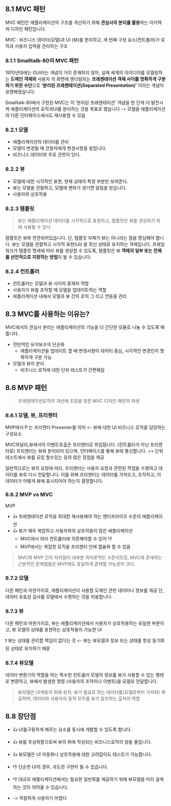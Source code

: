 ## 8.1 MVC 패턴

MVC 패턴은 애플리케이션의 구조를 개선하기 위해 **관심사의 분리를 활용**하는 아키텍쳐 디자인 패턴입니다.

MVC : 비즈니스 데이터(모델)과 UI (뷰)를 분리하고, 세 번째 구성 요소(컨트롤러)가 로직과 사용자 입력을 관리하는 구조

### 8.1.1 Smalltalk-80의 MVC 패턴

1970년대에는 GUI라는 개념이 거의 존재하지 않아, 실제 세계의 아이디어를 모델링하는 **도메인 객체와** 사용자 의 화면에 렌더링되는 **프레젠테이션 객체 사이를 명확하게 구분하기 위한 수단**으로 **‘분리된 프레젠테이션(Separated Presentation)’** 이라는 개념이 유명해졌습니다.

Smalltalk-80에서 구현된 MVC는 이 ‘분리된 프레젠테이션’ 개념을 한 단계 더 발전시켜 애플리케이션의 로직과UI를 분리하는 것을 목표로 했습니다 -> 모델을 애플리케이션의 다른 인터페이스에서도 재사용할 수 있음

### 8.2.1 모델

- 애플리케이션의 데이터를 관리
- 모델이 변경될 때 관찰자에게 변경사항을 알립니다.
- 비즈니스 데이터와 주로 관련이 있다.

### 8.2.2 뷰

- 모델에 대한 시각적인 표현, 현재 상태의 특정 부분만 보여준다.
- 뷰는 모델을 관찰하고, 모델에 변화가 생기면 알림을 받습니다.
- 사용자와 상호작용

### 8.2.3 템플릿

> 뷰는 애플리케이션 데이터를 시각적으로 표현하고, 템플릿은 뷰를 생성하기 위 해 사용될 수 있다.

템플릿은 뷰와 연관되어있습니다.
단, 템플릿 자체가 뷰는 아니라는 점을 명심해야 합니다. 뷰는 모델을 관찰하고 시각적 표현(UI) 을 최신 상태로 유지하는 객체입니다.
프레임워크가 템플릿 명세에 따라 뷰를 생성할 수 있도록, 템플릿은 뷰 **객체의 일부 또는 전체를 선언적으로 지정하는 방법**이 될 수 있습니다.

### 8.2.4 컨트롤러

- 컨트롤러는 모델과 뷰 사이의 중재자 역할
- 사용자가 뷰를 조작할 때 모델을 업데이트하는 역할
- 애플리케이션 내에서 모델과 뷰 간의 로직 그 리고 연동을 관리

## 8.3 MVC를 사용하는 이유는?

MVC에서의 관심사 분리는 애플리케이션의 기능을 더 간단한 모듈로 나눌 수 있도록 해줍니다.

- 전반적인 유지보수의 단순화
  - 애플리케이션을 업데이트 할 때 변경사항이 데이터 중심, 시각적인 변경인지 명확하게 구분 가능
- 모델과 뷰의 분리
  - 비즈니스 로직에 대한 단위 테스트가 간편해짐

## 8.6 MVP 패턴

> 프레젠테이션로직의 개선에 초점을 맞춘 MVC 디자인 패턴의 파생

### 8.6.1 모델, 뷰, 프리젠터

MVP에서 P 는 프리젠터 Presenter를 의미 <- 뷰에 대한 UI 비즈니스 로직을 담당하는 구성요소

MVC와달리,뷰에서의 이벤트호출은 프리젠터로 위임됩니다. (컨트롤러가 아닌 프리젠터로)
프리젠터는 뷰와 분리되어 있으며, 인터페이스를 통해 뷰와 통신합니다.
=> 단위 테스트에서 뷰를 모킹 할수있는 등의 많은 장점을 제공

일반적으로는
뷰의 요청에 따라, 프리젠터는 사용자 요청과 관련된 작업을 수행하고 데이터를 뷰로 다시 전달합니다.
이를 위해 프리젠터는 데이터를 가져오고, 조작하고, 이 데이터가 어떻게 뷰에 표시되어야 하는지 결정합니다.

### 8.6.2 MVP vs MVC

MVP

- 👍 프레젠테이션 로직을 최대한 재사용해야 하는 엔터프라이즈 수준의 애플리케이션
- 👍 뷰가 매우 복잡하고 사용자와의 상호작용이 많은 애플리케이션
  - MVC에서 여러 컨트롤러에 의존해야할 수 있어 👎
  - MVP에서는 복잡한 로직을 프리젠터 안에 캡슐화 할 수 있음

> MVC와 MVP 간의 차이점이 대부분 의미론적인 수준이므로, MVC에 존재하는 근본적인 문제점들은 MVP에도 동일하게 존재할 가능성이 크다.

### 8.7.2 모델

다른 패턴과 마찬가지로, 애플리케이션이 사용할 도메인 관련 데이터나 정보를 제공
단, 데이터 유효성 검사를 모델에서 수행하는 것을 허용합니다.

### 8.7.3 뷰

다른 패턴과 마찬가지로, 뷰는 애플리케이션에서 사용자가 상호작용하는 유일한 부분이고, 뷰 모델의 상태를 표현하는 상호작용이 가능한 UI

❗ 뷰는 상태를 관리할 책임이 없다는 것
<- 뷰는 뷰모델과 정보 또는 상태를 항상 동기화된 상태로 유지하기 때문

### 8.7.4 뷰모델

데이터 변환기의 역할을 하는 특수한 컨트롤러
모델의 정보를 뷰가 사용할 수 있는 형태로 변환하고, 뷰에서 발생한 명령 (사용자의 조작이나 이벤트)을 모델로 전달합니다.

> 뷰모델은 UI계층의 뒤에 위치, 뷰가 필요로 하는 데이터를(모델로부터 가져와) 제공하며, 데이터와 사용자의 동작 모두를 뷰가 참조하는 출처의 역할

## 8.8 장단점

- 👍 UI를구동하게 해주는 요소를 동시에 개발할 수 있도록 합니다.
- 👍 뷰를 추상화함으로써 뷰의 뒤에 작성되는 비즈니스로직의 양을 줄입니다.
- 👍 뷰모델은 UI 자동화나 상호작용에 대한 고려없이도 테스트가 가능합니다.

- 👎 단순한 UI의 경우, 과도한 구현이 될 수 있습니다.
- 👎 대규모 애플리케이션에서는 필요한 일반화를 제공하기 위해 뷰모델을 미리 설계하는 것이 어려울 수 있습니다.
- -> 적절하게 사용하기 어렵다
